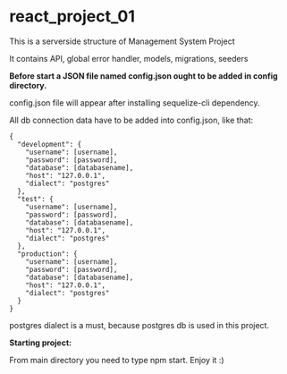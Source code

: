# react_project_01

This is a serverside structure of Management System Project

It contains API, global error handler, models, migrations, seeders

**Before start a JSON file named config.json ought to be added in config directory.**

config.json file will appear after installing sequelize-cli dependency.

All db connection data have to be added into config.json, like that:
```
{
  "development": {
    "username": [username],
    "password": [password],
    "database": [databasename],
    "host": "127.0.0.1",
    "dialect": "postgres"
  },
  "test": {
    "username": [username],
    "password": [password],
    "database": [databasename],
    "host": "127.0.0.1",
    "dialect": "postgres"
  },
  "production": {
    "username": [username],
    "password": [password],
    "database": [databasename],
    "host": "127.0.0.1",
    "dialect": "postgres"
  }
}
```

postgres dialect is a must, because postgres db is used in this project.

**Starting project:**

From main directory you need to type npm start. Enjoy it :) 



